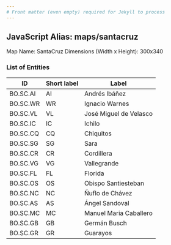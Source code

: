 ```yaml
---
# Front matter (even empty) required for Jekyll to process
---
```


## JavaScript Alias: maps/santacruz

Map Name: SantaCruz
Dimensions (Width x Height): 300x340





### List of Entities

ID | Short label | Label
---|---|---|
BO.SC.AI|AI|Andrés Ibáñez
BO.SC.WR|WR|Ignacio Warnes
BO.SC.VL|VL|José Miguel de Velasco
BO.SC.IC|IC|Ichilo
BO.SC.CQ|CQ|Chiquitos
BO.SC.SG|SG|Sara
BO.SC.CR|CR|Cordillera
BO.SC.VG|VG|Vallegrande
BO.SC.FL|FL|Florida
BO.SC.OS|OS|Obispo Santiesteban
BO.SC.NC|NC|Ñuflo de Chávez
BO.SC.AS|AS|Ángel Sandoval
BO.SC.MC|MC|Manuel Maria Caballero
BO.SC.GB|GB|Germán Busch
BO.SC.GR|GR|Guarayos